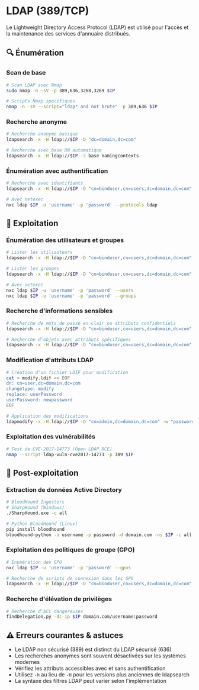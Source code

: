 # LDAP (389/TCP)

Le Lightweight Directory Access Protocol (LDAP) est utilisé pour l'accès et la maintenance des services d'annuaire distribués.

## 🔍 Énumération

### Scan de base
```bash
# Scan LDAP avec Nmap
sudo nmap -n -sV -p 389,636,3268,3269 $IP

# Scripts Nmap spécifiques
nmap -n -sV --script="ldap* and not brute" -p 389,636 $IP
```

### Recherche anonyme
```bash
# Recherche anonyme basique
ldapsearch -x -H ldap://$IP -b "dc=domain,dc=com"

# Recherche avec base DN automatique
ldapsearch -x -H ldap://$IP -s base namingcontexts
```

### Énumération avec authentification
```bash
# Recherche avec identifiants
ldapsearch -x -H ldap://$IP -D "cn=binduser,cn=users,dc=domain,dc=com" -w "password" -b "dc=domain,dc=com"

# Avec netexec
nxc ldap $IP -u 'username' -p 'password' --protocols ldap
```

## 🔨 Exploitation

### Énumération des utilisateurs et groupes
```bash
# Lister les utilisateurs
ldapsearch -x -H ldap://$IP -D "cn=binduser,cn=users,dc=domain,dc=com" -w "password" -b "dc=domain,dc=com" "(&(objectClass=user)(objectCategory=person))"

# Lister les groupes
ldapsearch -x -H ldap://$IP -D "cn=binduser,cn=users,dc=domain,dc=com" -w "password" -b "dc=domain,dc=com" "(objectClass=group)"

# Avec netexec
nxc ldap $IP -u 'username' -p 'password' --users
nxc ldap $IP -u 'username' -p 'password' --groups
```

### Recherche d'informations sensibles
```bash
# Recherche de mots de passe en clair ou attributs confidentiels
ldapsearch -x -H ldap://$IP -D "cn=binduser,cn=users,dc=domain,dc=com" -w "password" -b "dc=domain,dc=com" | grep -i -E "pass|pwd|cred|secret"

# Recherche d'objets avec attributs spécifiques
ldapsearch -x -H ldap://$IP -D "cn=binduser,cn=users,dc=domain,dc=com" -w "password" -b "dc=domain,dc=com" "(userPassword=*)"
```

### Modification d'attributs LDAP
```bash
# Création d'un fichier LDIF pour modification
cat > modify.ldif << EOF
dn: cn=user,dc=domain,dc=com
changetype: modify
replace: userPassword
userPassword: newpassword
EOF

# Application des modifications
ldapmodify -x -H ldap://$IP -D "cn=admin,dc=domain,dc=com" -w "password" -f modify.ldif
```

### Exploitation des vulnérabilités
```bash
# Test de CVE-2017-14773 (Open LDAP RCE)
nmap --script ldap-vuln-cve2017-14773 -p 389 $IP
```

## 🔐 Post-exploitation

### Extraction de données Active Directory
```bash
# BloodHound Ingestors
# SharpHound (Windows)
./SharpHound.exe -c all

# Python BloodHound (Linux)
pip install bloodhound
bloodhound-python -u username -p password -d domain.com -ns $IP -c all
```

### Exploitation des politiques de groupe (GPO)
```bash
# Énumération des GPO
nxc ldap $IP -u 'username' -p 'password' --gpos

# Recherche de scripts de connexion dans les GPO
ldapsearch -x -H ldap://$IP -D "cn=binduser,cn=users,dc=domain,dc=com" -w "password" -b "dc=domain,dc=com" "(objectCategory=groupPolicyContainer)"
```

### Recherche d'élévation de privilèges
```bash
# Recherche d'ACL dangereuses
findDelegation.py -dc-ip $IP domain.com/username:password
```

## ⚠️ Erreurs courantes & astuces
- Le LDAP non sécurisé (389) est distinct du LDAP sécurisé (636)
- Les recherches anonymes sont souvent désactivées sur les systèmes modernes
- Vérifiez les attributs accessibles avec et sans authentification
- Utilisez `-h` au lieu de `-H` pour les versions plus anciennes de ldapsearch
- La syntaxe des filtres LDAP peut varier selon l'implémentation